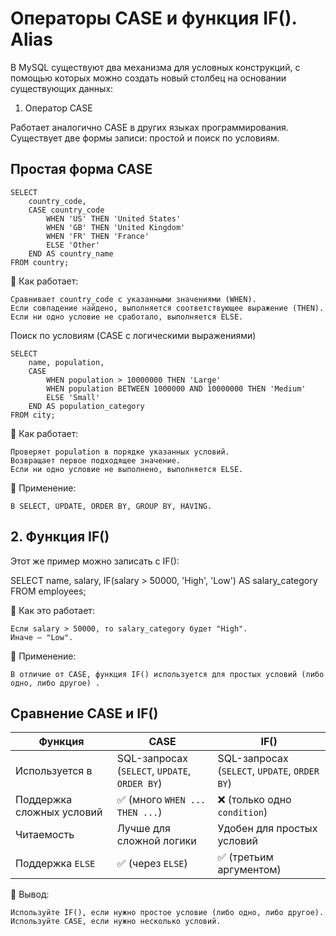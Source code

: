 # Операторы CASE и функция IF(). Alias

В MySQL существуют два механизма для условных конструкций, с помощью которых можно создать новый столбец на основании существующих данных:

1. Оператор CASE

Работает аналогично CASE в других языках программирования.
Существует две формы записи: простой и поиск по условиям.

## Простая форма CASE
```
SELECT 
    country_code,
    CASE country_code
        WHEN 'US' THEN 'United States'
        WHEN 'GB' THEN 'United Kingdom'
        WHEN 'FR' THEN 'France'
        ELSE 'Other'
    END AS country_name
FROM country;
```
🔹 Как работает:

    Сравнивает country_code с указанными значениями (WHEN).
    Если совпадение найдено, выполняется соответствующее выражение (THEN).
    Если ни одно условие не сработало, выполняется ELSE.

Поиск по условиям (CASE с логическими выражениями)
```
SELECT 
    name, population,
    CASE 
        WHEN population > 10000000 THEN 'Large'
        WHEN population BETWEEN 1000000 AND 10000000 THEN 'Medium'
        ELSE 'Small'
    END AS population_category
FROM city;
```
🔹 Как работает:

    Проверяет population в порядке указанных условий.
    Возвращает первое подходящее значение.
    Если ни одно условие не выполнено, выполняется ELSE.

📌 Применение:

    В SELECT, UPDATE, ORDER BY, GROUP BY, HAVING.

## 2. Функция IF()

Этот же пример можно записать с IF():

SELECT name, salary, 
       IF(salary > 50000, 'High', 'Low') AS salary_category
FROM employees;

🔹 Как это работает:

    Если salary > 50000, то salary_category будет "High".
    Иначе — "Low".

📌 Применение:

    В отличие от CASE, функция IF() используется для простых условий (либо одно, либо другое) .

## Сравнение CASE и IF()

| Функция           | CASE | IF() |
|-------------------|------|------|
| Используется в    | SQL-запросах (`SELECT`, `UPDATE`, `ORDER BY`) | SQL-запросах (`SELECT`, `UPDATE`, `ORDER BY`) |
| Поддержка сложных условий | ✅ (много `WHEN ... THEN ...`) | ❌ (только одно `condition`) |
| Читаемость        | Лучше для сложной логики | Удобен для простых условий |
| Поддержка `ELSE`  | ✅ (через `ELSE`) | ✅ (третьим аргументом) |

📌 Вывод:

    Используйте IF(), если нужно простое условие (либо одно, либо другое).
    Используйте CASE, если нужно несколько условий.



